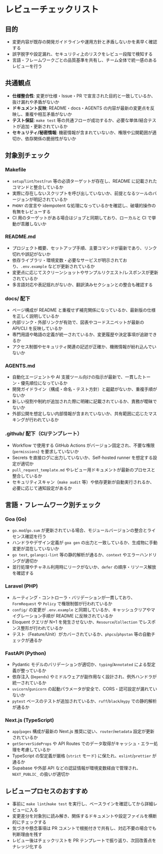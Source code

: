 # レビューチェックリスト

## 目的
- 変更内容が既存の開発ガイドラインや運用方針と矛盾しないかを素早く確認する
- 誤字脱字や設定漏れ、セキュリティ上のリスクをレビュー段階で検知する
- 言語・フレームワークごとの品質基準を共有し、チーム全体で統一感のあるレビューを行う

## 共通観点
- **仕様整合性**: 変更が仕様・Issue・PR で宣言された目的と一致しているか、抜け漏れや矛盾がないか
- **ドキュメント反映**: README・docs・AGENTS の内容が最新の変更点を反映し、重複や相互矛盾がないか
- **テスト保証**: `make test` 等の共通フローが成功するか、必要な単体/結合テストが追加・更新されているか
- **セキュリティ/秘密情報**: 機密情報が含まれていないか、権限や公開範囲が適切か、依存関係の脆弱性がないか

## 対象別チェック

### Makefile
- `setup`/`lint`/`test`/`run` 等の必須ターゲットが存在し、README に記載されたコマンドと整合しているか
- 実際に存在しないスクリプトを呼び出していないか、前提となるツールのバージョンが明記されているか
- `PHONY` の宣言や idempotent な処理になっているかを確認し、破壊的操作の有無をレビューする
- CI 用のターゲットがある場合はジョブと同期しており、ローカルと CI で挙動が乖離しないか

### README.md
- プロジェクト概要、セットアップ手順、主要コマンドが最新であり、リンク切れや誤記がないか
- 依存ライブラリ・環境変数・必要なサービスが明示されており、`.env.example` などが更新されているか
- 変更点に応じてスクリーンショットやサンプルリクエスト/レスポンスが更新されているか
- 多言語対応や表記揺れがないか、翻訳済みセクションとの整合も確認する

### docs/ 配下
- ページ構成が README と重複せず補完関係になっているか、最新版の仕様を正しく説明しているか
- 内部リンク・外部リンクが有効で、図表やコードスニペットが最新の API/CLI を反映しているか
- 専門用語や略語の定義が統一されているか、変更履歴や決定事項が追跡できるか
- アクセス制御やセキュリティ関連の記述が正確か、機微情報が紛れ込んでいないか

### AGENTS.md
- 自動化エージェントや AI 支援ツール向けの指示が最新で、一貫したトーン・優先順位になっているか
- 開発ガイドライン（構成・命名・テスト方針）と齟齬がないか、重複手順がないか
- 新しい役割や制約が追加された際に明確に記載されているか、責務が曖昧でないか
- 外部公開を想定しない内部情報が含まれていないか、共有範囲に応じたマスキングが行われているか

### .github/ 配下（CI/テンプレート）
- Workflow で使用する GitHub Actions がバージョン固定され、不要な権限 (`permissions`) を要求していないか
- Secrets を直接ログに出力していないか、Self-hosted runner を想定する設定が適切か
- `pull_request_template.md` やレビュー用ドキュメントが最新のプロセスと整合しているか
- セキュリティスキャン（`make audit` 等）や依存更新が自動実行されるか、必要に応じて通知設定があるか

## 言語・フレームワーク別チェック

### Goa (Go)
- `go.mod`/`go.sum` が更新されている場合、モジュールバージョンの整合とライセンス確認を行う
- ハンドラやデザイン定義が `goa gen` の出力と一致しているか、生成物に手動変更が混在していないか
- `go test`, `golangci-lint` 等の静的解析が通るか、`context` やエラーハンドリングが適切か
- 並行処理やチャネル利用時にリークがないか、`defer` の順序・リソース解放を確認する

### Laravel (PHP)
- ルーティング・コントローラ・バリデーションが一貫しており、`FormRequest` や `Policy` で権限制御が行われているか
- `config/` の変更が `.env.example` と同期しているか、キャッシュクリアやマイグレーション手順が README に反映されているか
- Eloquent クエリが N+1 を発生させないか、`Resource`/`Collection` でレスポンス整形が行われているか
- テスト（Feature/Unit）がカバーされているか、`phpcs`/`phpstan` 等の自動チェックが通るか

### FastAPI (Python)
- Pydantic モデルのバリデーションが適切か、`typing`/`Annotated` による型定義が整っているか
- 依存注入 (`Depends`) やミドルウェアが副作用なく設計され、例外ハンドラが統一されているか
- `uvicorn`/`gunicorn` の起動パラメータが安全で、CORS・認可設定が漏れていないか
- `pytest` ベースのテストが追加されているか、`ruff`/`black`/`mypy` での静的解析が通るか

### Next.js (TypeScript)
- `app`/`pages` 構成が最新の Next.js 推奨に従い、`router`/`metadata` 設定が更新されているか
- `getServerSideProps` や API Routes でのデータ取得がキャッシュ・エラー処理を考慮しているか
- TypeScript の型定義が厳格 (`strict` モード) に保たれ、`eslint`/`prettier` が通るか
- Supabase や外部 API などの認証情報が環境変数経由で管理され、`NEXT_PUBLIC_` の扱いが適切か

## レビュープロセスのおすすめ
- 事前に `make lint`/`make test` を実行し、ベースラインを確認してから詳細レビューに入る
- 変更差分を対象別に読み解き、関係するドキュメントや設定ファイルを横断的にチェックする
- 気づきや懸念事項は PR コメントで根拠付きで共有し、対応不要の場合でも判断理由を残す
- レビュー後はチェックリストを PR テンプレートで振り返り、次回改善点をナレッジ化する
